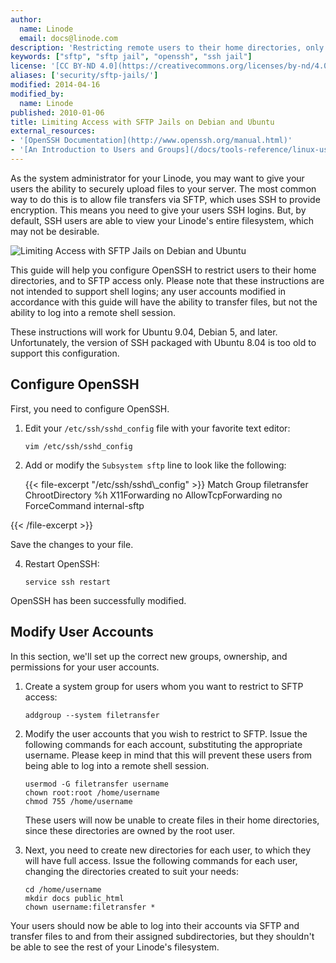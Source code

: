 ```yaml
---
author:
  name: Linode
  email: docs@linode.com
description: 'Restricting remote users to their home directories, only allowing access to SFTP for transferring files.'
keywords: ["sftp", "sftp jail", "openssh", "ssh jail"]
license: '[CC BY-ND 4.0](https://creativecommons.org/licenses/by-nd/4.0)'
aliases: ['security/sftp-jails/']
modified: 2014-04-16
modified_by:
  name: Linode
published: 2010-01-06
title: Limiting Access with SFTP Jails on Debian and Ubuntu
external_resources:
- '[OpenSSH Documentation](http://www.openssh.org/manual.html)'
- '[An Introduction to Users and Groups](/docs/tools-reference/linux-users-and-groups)'
---
```


As the system administrator for your Linode, you may want to give your users the ability to securely upload files to your server. The most common way to do this is to allow file transfers via SFTP, which uses SSH to provide encryption. This means you need to give your users SSH logins. But, by default, SSH users are able to view your Linode's entire filesystem, which may not be desirable.

![Limiting Access with SFTP Jails on Debian and Ubuntu](/docs/assets/limiting-access-with-sftp-jails-on-debian-and-ubuntu.png)

This guide will help you configure OpenSSH to restrict users to their home directories, and to SFTP access only. Please note that these instructions are not intended to support shell logins; any user accounts modified in accordance with this guide will have the ability to transfer files, but not the ability to log into a remote shell session.

These instructions will work for Ubuntu 9.04, Debian 5, and later. Unfortunately, the version of SSH packaged with Ubuntu 8.04 is too old to support this configuration.

## Configure OpenSSH

First, you need to configure OpenSSH.

1.  Edit your `/etc/ssh/sshd_config` file with your favorite text editor:

        vim /etc/ssh/sshd_config

2.  Add or modify the `Subsystem sftp` line to look like the following:

    {{< file-excerpt "/etc/ssh/sshd\\_config" >}}
Match Group filetransfer
    ChrootDirectory %h
    X11Forwarding no
    AllowTcpForwarding no
    ForceCommand internal-sftp

{{< /file-excerpt >}}


   Save the changes to your file.

4.  Restart OpenSSH:

        service ssh restart

OpenSSH has been successfully modified.

## Modify User Accounts

In this section, we'll set up the correct new groups, ownership, and permissions for your user accounts.

1.  Create a system group for users whom you want to restrict to SFTP access:

        addgroup --system filetransfer

2.  Modify the user accounts that you wish to restrict to SFTP. Issue the following commands for each account, substituting the appropriate username. Please keep in mind that this will prevent these users from being able to log into a remote shell session.

        usermod -G filetransfer username
        chown root:root /home/username
        chmod 755 /home/username

    These users will now be unable to create files in their home directories, since these directories are owned by the root user.

3.  Next, you need to create new directories for each user, to which they will have full access. Issue the following commands for each user, changing the directories created to suit your needs:

        cd /home/username
        mkdir docs public_html
        chown username:filetransfer *

Your users should now be able to log into their accounts via SFTP and transfer files to and from their assigned subdirectories, but they shouldn't be able to see the rest of your Linode's filesystem.
